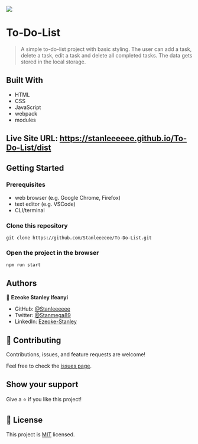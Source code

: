 ![](https://img.shields.io/badge/Microverse-blueviolet)

# To-Do-List

> A simple to-do-list project with basic styling. The user can add a task, delete a task, edit a task and delete all completed tasks.
> The data gets stored in the local storage.


## Built With

- HTML
- CSS
- JavaScript
- webpack
- modules

## Live Site URL: https://stanleeeeee.github.io/To-Do-List/dist

## Getting Started


### Prerequisites
- web browser (e.g. Google Chrome, Firefox)
- text editor (e.g. VSCode)
- CLI/terminal

### Clone this repository

```
git clone https://github.com/Stanleeeeee/To-Do-List.git
```
### Open the project in the browser

```
npm run start
```


## Authors

👤 **Ezeoke Stanley Ifeanyi**

- GitHub: [@Stanleeeeee](https://github.com/Stanleeeeee)
- Twitter: [@Stanmega89](https://twitter.com/Stanmega89)
- LinkedIn: [Ezeoke-Stanley](https://linkedin.com/in/Ezeoke-Stanley)


## 🤝 Contributing

Contributions, issues, and feature requests are welcome!

Feel free to check the [issues page](../../issues/).

## Show your support

Give a ⭐️ if you like this project!


## 📝 License

This project is [MIT](./MIT.md) licensed.
